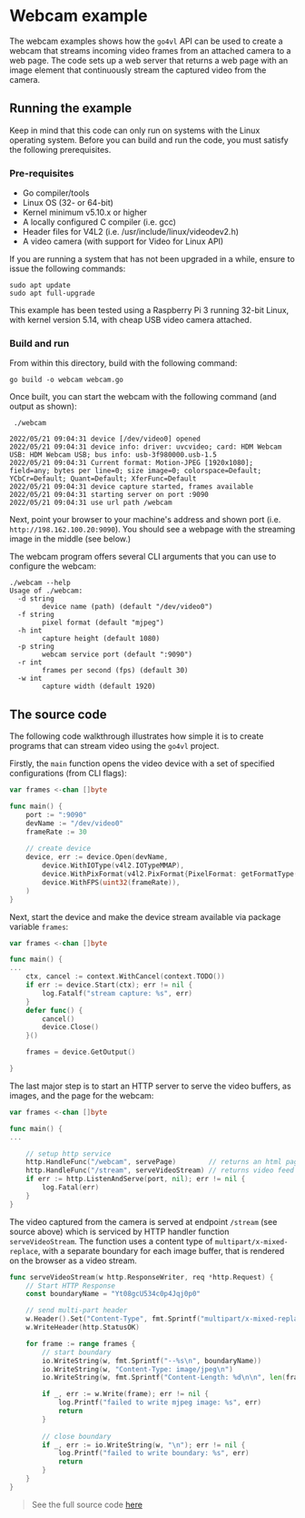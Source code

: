 # Webcam example

The webcam examples shows how the `go4vl` API can be used to create a webcam that streams incoming video frames from an attached camera to a web page. The code sets up a web server that returns a web page with an image element that continuously stream the captured video from the camera.

## Running the example
Keep in mind that this code can only run on systems with the Linux operating system.
Before you can build and run the code, you must satisfy the following prerequisites.

### Pre-requisites

* Go compiler/tools
* Linux OS (32- or 64-bit)
* Kernel minimum v5.10.x or higher
* A locally configured C compiler (i.e. gcc)
* Header files for V4L2 (i.e. /usr/include/linux/videodev2.h)
* A video camera (with support for Video for Linux API)

If you are running a system that has not been upgraded in a while, ensure to issue the following commands:

```
sudo apt update
sudo apt full-upgrade
```

This example has been tested using a Raspberry Pi 3 running 32-bit Linux, with kernel version 5.14, with cheap USB video camera attached.

### Build and run

From within this directory, build with the following command:

```
go build -o webcam webcam.go
```

Once built, you can start the webcam with the following command (and output as shown):

```
 ./webcam
 
2022/05/21 09:04:31 device [/dev/video0] opened
2022/05/21 09:04:31 device info: driver: uvcvideo; card: HDM Webcam USB: HDM Webcam USB; bus info: usb-3f980000.usb-1.5
2022/05/21 09:04:31 Current format: Motion-JPEG [1920x1080]; field=any; bytes per line=0; size image=0; colorspace=Default; YCbCr=Default; Quant=Default; XferFunc=Default
2022/05/21 09:04:31 device capture started, frames available
2022/05/21 09:04:31 starting server on port :9090
2022/05/21 09:04:31 use url path /webcam
```

Next, point your browser to your machine's address and shown port (i.e. `http://198.162.100.20:9090`). You should see a webpage with the streaming image in the middle (see below.)

The webcam program offers several CLI arguments that you can use to configure the webcam:

```
./webcam --help
Usage of ./webcam:
  -d string
    	device name (path) (default "/dev/video0")
  -f string
    	pixel format (default "mjpeg")
  -h int
    	capture height (default 1080)
  -p string
    	webcam service port (default ":9090")
  -r int
    	frames per second (fps) (default 30)
  -w int
    	capture width (default 1920)
```

## The source code
The following code walkthrough illustrates how simple it is to create programs that can stream video using the `go4vl` project.

Firstly, the `main` function opens the video device with a set of specified configurations (from CLI flags):

```go
var frames <-chan []byte

func main() {
    port := ":9090"
    devName := "/dev/video0"
    frameRate := 30
    
    // create device
	device, err := device.Open(devName,
	    device.WithIOType(v4l2.IOTypeMMAP),
	    device.WithPixFormat(v4l2.PixFormat{PixelFormat: getFormatType(format), Width: uint32(width), Height: uint32(height)}),
	    device.WithFPS(uint32(frameRate)), 
	)
}
```

Next, start the device and make the device stream available via package variable `frames`:

```go
var frames <-chan []byte

func main() {
...
	ctx, cancel := context.WithCancel(context.TODO())
	if err := device.Start(ctx); err != nil {
		log.Fatalf("stream capture: %s", err)
	}
	defer func() {
		cancel()
		device.Close()
	}()

	frames = device.GetOutput()

}
```

The last major step is to start an HTTP server to serve the video buffers, as images, and the page for the webcam:

```go
var frames <-chan []byte

func main() {
...

	// setup http service
	http.HandleFunc("/webcam", servePage)        // returns an html page
	http.HandleFunc("/stream", serveVideoStream) // returns video feed
	if err := http.ListenAndServe(port, nil); err != nil {
		log.Fatal(err)
	}
}
```

The video captured from the camera is served at endpoint `/stream` (see source above) which is serviced by HTTP handler
function `serveVideoStream`. The function uses a content type of `multipart/x-mixed-replace`, with a separate boundary for
each image buffer, that is rendered on the browser as a video stream.

```go
func serveVideoStream(w http.ResponseWriter, req *http.Request) {
	// Start HTTP Response
	const boundaryName = "Yt08gcU534c0p4Jqj0p0"

	// send multi-part header
	w.Header().Set("Content-Type", fmt.Sprintf("multipart/x-mixed-replace; boundary=%s", boundaryName))
	w.WriteHeader(http.StatusOK)

	for frame := range frames {
		// start boundary
		io.WriteString(w, fmt.Sprintf("--%s\n", boundaryName))
		io.WriteString(w, "Content-Type: image/jpeg\n")
		io.WriteString(w, fmt.Sprintf("Content-Length: %d\n\n", len(frame)))

		if _, err := w.Write(frame); err != nil {
			log.Printf("failed to write mjpeg image: %s", err)
			return
		}
		
		// close boundary
		if _, err := io.WriteString(w, "\n"); err != nil {
			log.Printf("failed to write boundary: %s", err)
			return
		}
	}
}
```

> See the full source code [here](./webcam.go)